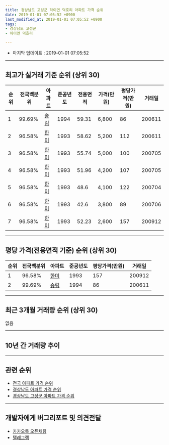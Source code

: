 ```yaml
---
title: 경상남도 고성군 하이면 덕호리 아파트 가격 순위
date: 2019-01-01 07:05:52 +0900
last_modified_at: 2019-01-01 07:05:52 +0900
tags:
- 경상남도 고성군
- 하이면 덕호리

---
```


* 마지막 업데이트 : 2019-01-01 07:05:52

---

## 최고가 실거래 기준 순위 (상위 30)


|순위|전국백분위|아파트|준공년도|전용면적|가격(만원)|평당가격(만원)|거래일|
|---|---|---|---|---|---|---|---|
|1|99.69%|[송림](https://search.naver.com/search.naver?query=%EA%B2%BD%EC%83%81%EB%82%A8%EB%8F%84+%EA%B3%A0%EC%84%B1%EA%B5%B0+%ED%95%98%EC%9D%B4%EB%A9%B4+%EB%8D%95%ED%98%B8%EB%A6%AC+%EC%86%A1%EB%A6%BC)|1994|59.31|6,800|86|200611|
|2|96.58%|[한미](https://search.naver.com/search.naver?query=%EA%B2%BD%EC%83%81%EB%82%A8%EB%8F%84+%EA%B3%A0%EC%84%B1%EA%B5%B0+%ED%95%98%EC%9D%B4%EB%A9%B4+%EB%8D%95%ED%98%B8%EB%A6%AC+%ED%95%9C%EB%AF%B8)|1993|58.62|5,200|112|200611|
|3|96.58%|[한미](https://search.naver.com/search.naver?query=%EA%B2%BD%EC%83%81%EB%82%A8%EB%8F%84+%EA%B3%A0%EC%84%B1%EA%B5%B0+%ED%95%98%EC%9D%B4%EB%A9%B4+%EB%8D%95%ED%98%B8%EB%A6%AC+%ED%95%9C%EB%AF%B8)|1993|55.74|5,000|100|200705|
|4|96.58%|[한미](https://search.naver.com/search.naver?query=%EA%B2%BD%EC%83%81%EB%82%A8%EB%8F%84+%EA%B3%A0%EC%84%B1%EA%B5%B0+%ED%95%98%EC%9D%B4%EB%A9%B4+%EB%8D%95%ED%98%B8%EB%A6%AC+%ED%95%9C%EB%AF%B8)|1993|51.96|4,200|107|200705|
|5|96.58%|[한미](https://search.naver.com/search.naver?query=%EA%B2%BD%EC%83%81%EB%82%A8%EB%8F%84+%EA%B3%A0%EC%84%B1%EA%B5%B0+%ED%95%98%EC%9D%B4%EB%A9%B4+%EB%8D%95%ED%98%B8%EB%A6%AC+%ED%95%9C%EB%AF%B8)|1993|48.6|4,100|122|200704|
|6|96.58%|[한미](https://search.naver.com/search.naver?query=%EA%B2%BD%EC%83%81%EB%82%A8%EB%8F%84+%EA%B3%A0%EC%84%B1%EA%B5%B0+%ED%95%98%EC%9D%B4%EB%A9%B4+%EB%8D%95%ED%98%B8%EB%A6%AC+%ED%95%9C%EB%AF%B8)|1993|42.6|3,800|89|200706|
|7|96.58%|[한미](https://search.naver.com/search.naver?query=%EA%B2%BD%EC%83%81%EB%82%A8%EB%8F%84+%EA%B3%A0%EC%84%B1%EA%B5%B0+%ED%95%98%EC%9D%B4%EB%A9%B4+%EB%8D%95%ED%98%B8%EB%A6%AC+%ED%95%9C%EB%AF%B8)|1993|52.23|2,600|157|200912|


---

## 평당 가격(전용면적 기준) 순위 (상위 30)


|순위|전국백분위|아파트|준공년도|평당가격(만원)|거래일|
|---|---|---|---|---|---|
|1|96.58%|[한미](https://search.naver.com/search.naver?query=%EA%B2%BD%EC%83%81%EB%82%A8%EB%8F%84+%EA%B3%A0%EC%84%B1%EA%B5%B0+%ED%95%98%EC%9D%B4%EB%A9%B4+%EB%8D%95%ED%98%B8%EB%A6%AC+%ED%95%9C%EB%AF%B8)|1993|157|200912|
|2|99.69%|[송림](https://search.naver.com/search.naver?query=%EA%B2%BD%EC%83%81%EB%82%A8%EB%8F%84+%EA%B3%A0%EC%84%B1%EA%B5%B0+%ED%95%98%EC%9D%B4%EB%A9%B4+%EB%8D%95%ED%98%B8%EB%A6%AC+%EC%86%A1%EB%A6%BC)|1994|86|200611|


---

## 최근 3개월 거래량 순위 (상위 30)

없음

---

## 10년 간 거래량 추이


<div style="width:100%;">
    <canvas id="deal_progress" height="250"></canvas>
</div>

<script>
new Chart(document.getElementById("deal_progress"), {
    type: 'line',
    data: {
        labels: ['200901','200902','200903','200904','200905','200906','200907','200908','200909','200910','200911','200912','201001','201002','201003','201004','201005','201006','201007','201008','201009','201010','201011','201012','201101','201102','201103','201104','201105','201106','201107','201108','201109','201110','201111','201112','201201','201202','201203','201204','201205','201206','201207','201208','201209','201210','201211','201212','201301','201302','201303','201304','201305','201306','201307','201308','201309','201310','201311','201312','201401','201402','201403','201404','201405','201406','201407','201408','201409','201410','201411','201412','201501','201502','201503','201504','201505','201506','201507','201508','201509','201510','201511','201512','201601','201602','201603','201604','201605','201606','201607','201608','201609','201610','201611','201612','201701','201702','201703','201704','201705','201706','201707','201708','201709','201710','201711','201712','201801','201802','201803','201804','201805','201806','201807','201808','201809','201810','201811','201812','201901'],
        datasets: [{
            label: '실거래 수',
            pointRadius: 1,
            data: [0, 0, 0, 0, 1, 0, 0, 1, 1, 3, 1, 1, 0, 0, 2, 1, 1, 1, 2, 1, 0, 0, 1, 1, 0, 2, 1, 2, 1, 1, 0, 2, 1, 0, 1, 1, 0, 4, 1, 1, 4, 0, 0, 1, 1, 0, 1, 1, 0, 0, 0, 2, 1, 1, 0, 1, 1, 2, 1, 1, 0, 0, 1, 2, 0, 0, 1, 1, 1, 0, 1, 0, 0, 1, 1, 2, 0, 1, 0, 0, 0, 0, 2, 3, 1, 1, 0, 0, 1, 0, 0, 0, 0, 0, 0, 0, 0, 2, 1, 0, 2, 0, 1, 2, 1, 1, 1, 1, 2, 2, 2, 1, 0, 0, 0, 1, 0, 1, 0, 0, 0],
            borderColor: "rgba(255, 201, 14, 1)",
            backgroundColor: "rgba(255, 201, 14, 0.5)",
            fill: true,
        }]
    },
    options: {
        responsive: true,
        title: {
            display: true,
            text: '10년간 거래량 추이'
        },
        tooltips: {
            mode: 'index',
            intersect: false,
        },
        hover: {
            mode: 'nearest',
            intersect: true
        },
        scales: {
            xAxes: [{
                display: true,
                scaleLabel: {
                    display: true,
                    labelString: '년/월'
                }
            }],
            yAxes: [{
                display: true,
                ticks: {
                    suggestedMin: 0,
                },
                scaleLabel: {
                    display: true,
                    labelString: '실거래 수'
                }
            }]
        }
    }
});

</script>


---

## 관련 순위

- [전국 아파트 가격 순위](https://inasie.github.io/apt-ranking/전국)
- [경상남도 아파트 가격 순위](https://inasie.github.io/apt-ranking/경상남도)
- [경상남도 고성군 아파트 가격 순위](https://inasie.github.io/apt-ranking/경상남도-고성군)


---

## 개발자에게 버그리포트 및 의견전달

- [카카오톡 오픈채팅](https://open.kakao.com/o/gLJUAP4)
- [텔레그램](https://t.me/inasie)


